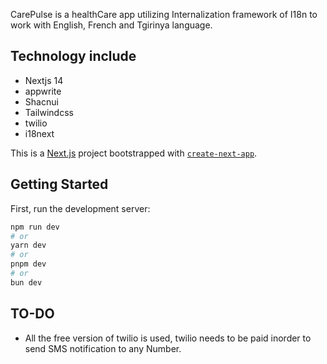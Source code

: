 CarePulse is a healthCare app utilizing Internalization framework of I18n to work with English, French and Tgirinya language.

## Technology include

- Nextjs 14
- appwrite
- Shacnui
- Tailwindcss
- twilio
- i18next

This is a [Next.js](https://nextjs.org/) project bootstrapped with [`create-next-app`](https://github.com/vercel/next.js/tree/canary/packages/create-next-app).

## Getting Started

First, run the development server:

```bash
npm run dev
# or
yarn dev
# or
pnpm dev
# or
bun dev
```

## TO-DO

- All the free version of twilio is used, twilio needs to be paid inorder to send SMS notification to any Number.
